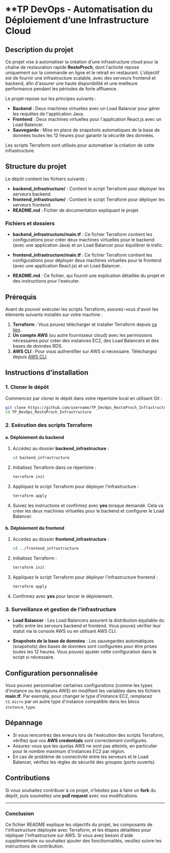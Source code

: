 # **TP DevOps - Automatisation du Déploiement d’une Infrastructure Cloud

## **Description du projet**

Ce projet vise à automatiser la création d'une infrastructure cloud pour la chaîne de restauration rapide **RestoProch**, dont l'activité repose uniquement sur la commande en ligne et le retrait en restaurant. L'objectif est de fournir une infrastructure scalable, avec des serveurs frontend et backend, afin d'assurer une haute disponibilité et une meilleure performance pendant les périodes de forte affluence.

Le projet repose sur les principes suivants :
- **Backend** : Deux machines virtuelles avec un Load Balancer pour gérer les requêtes de l'application Java.
- **Frontend** : Deux machines virtuelles pour l'application React.js avec un Load Balancer.
- **Sauvegarde** : Mise en place de snapshots automatiques de la base de données toutes les 12 heures pour garantir la sécurité des données.

Les scripts Terraform sont utilisés pour automatiser la création de cette infrastructure.

## **Structure du projet**

Le dépôt contient les fichiers suivants :
- **backend_infrastructure/** : Contient le script Terraform pour déployer les serveurs backend.
- **frontend_infrastructure/** : Contient le script Terraform pour déployer les serveurs frontend.
- **README.md** : Fichier de documentation expliquant le projet.

### **Fichiers et dossiers**

- **backend_infrastructure/main.tf** : Ce fichier Terraform contient les configurations pour créer deux machines virtuelles pour le backend (avec une application Java) et un Load Balancer pour équilibrer le trafic.
  
- **frontend_infrastructure/main.tf** : Ce fichier Terraform contient les configurations pour déployer deux machines virtuelles pour le frontend (avec une application React.js) et un Load Balancer.

- **README.md** : Ce fichier, qui fournit une explication détaillée du projet et des instructions pour l'exécuter.

## **Prérequis**

Avant de pouvoir exécuter les scripts Terraform, assurez-vous d'avoir les éléments suivants installés sur votre machine :
1. **Terraform** : Vous pouvez télécharger et installer Terraform depuis [ce lien](https://www.terraform.io/downloads).
2. **Un compte AWS** (ou autre fournisseur cloud) avec les permissions nécessaires pour créer des instances EC2, des Load Balancers et des bases de données RDS.
3. **AWS CLI** : Pour vous authentifier sur AWS si nécessaire. Téléchargez depuis [AWS CLI](https://aws.amazon.com/cli/).

## **Instructions d'installation**

### **1. Cloner le dépôt**

Commencez par cloner le dépôt dans votre répertoire local en utilisant Git :

```bash
git clone https://github.com/username/TP_DevOps_RestoProch_Infrastructure.git
cd TP_DevOps_RestoProch_Infrastructure
```

### **2. Exécution des scripts Terraform**

#### **a. Déploiement du backend**

1. Accédez au dossier **backend_infrastructure** :
   ```bash
   cd backend_infrastructure
   ```

2. Initialisez Terraform dans ce répertoire :
   ```bash
   terraform init
   ```

3. Appliquez le script Terraform pour déployer l'infrastructure :
   ```bash
   terraform apply
   ```

4. Suivez les instructions et confirmez avec **yes** lorsque demandé. Cela va créer les deux machines virtuelles pour le backend et configurer le Load Balancer.

#### **b. Déploiement du frontend**

1. Accédez au dossier **frontend_infrastructure** :
   ```bash
   cd ../frontend_infrastructure
   ```

2. Initialisez Terraform :
   ```bash
   terraform init
   ```

3. Appliquez le script Terraform pour déployer l'infrastructure frontend :
   ```bash
   terraform apply
   ```

4. Confirmez avec **yes** pour lancer le déploiement.

### **3. Surveillance et gestion de l'infrastructure**

- **Load Balancer** : Les Load Balancers assurent la distribution équitable du trafic entre les serveurs backend et frontend. Vous pouvez vérifier leur statut via la console AWS ou en utilisant AWS CLI.

- **Snapshots de la base de données** : Les sauvegardes automatiques (snapshots) des bases de données sont configurées pour être prises toutes les 12 heures. Vous pouvez ajuster cette configuration dans le script si nécessaire.

## **Configuration personnalisée**

Vous pouvez personnaliser certaines configurations (comme les types d'instance ou les régions AWS) en modifiant les variables dans les fichiers **main.tf**. Par exemple, pour changer le type d'instance EC2, remplacez `t2.micro` par un autre type d'instance compatible dans les blocs `instance_type`.

## **Dépannage**

- Si vous rencontrez des erreurs lors de l'exécution des scripts Terraform, vérifiez que vos **AWS credentials** sont correctement configurés.
- Assurez-vous que les quotas AWS ne sont pas atteints, en particulier pour le nombre maximum d'instances EC2 par région.
- En cas de problème de connectivité entre les serveurs et le Load Balancer, vérifiez les règles de sécurité des groupes (ports ouverts).

## **Contributions**

Si vous souhaitez contribuer à ce projet, n'hésitez pas à faire un **fork** du dépôt, puis soumettez une **pull request** avec vos modifications.

---

### **Conclusion**
Ce fichier README explique les objectifs du projet, les composants de l'infrastructure déployée avec Terraform, et les étapes détaillées pour répliquer l'infrastructure sur AWS. Si vous avez besoin d'aide supplémentaire ou souhaitez ajouter des fonctionnalités, veuillez suivre les instructions de contribution.
